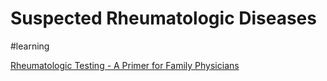 # Suspected Rheumatologic Diseases
#learning

[Rheumatologic Testing - A Primer for Family Physicians](https://www.aafp.org/afp/2018/0801/p164.html?cmpid=em_AFP_20180731)